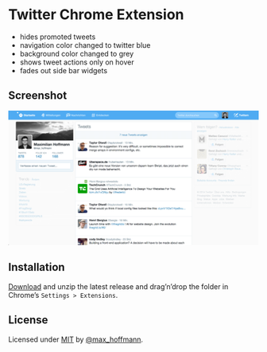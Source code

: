 # Twitter Chrome Extension

- hides promoted tweets
- navigation color changed to twitter blue
- background color changed to grey
- shows tweet actions only on hover
- fades out side bar widgets

## Screenshot

![screenshot](screenshot.png)

## Installation

[Download](https://github.com/maxhoffmann/twitter-chrome-extension/archive/master.zip) and unzip the latest release and drag’n’drop the folder in Chrome’s `Settings > Extensions`.


## License

Licensed under [MIT](LICENSE) by [@max_hoffmann](https://twitter.com/max_hoffmann).
